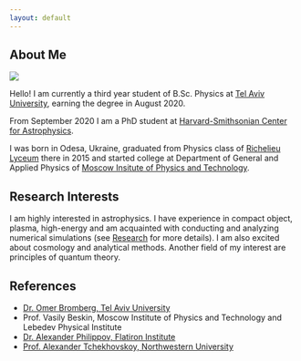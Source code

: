 ```yaml
---
layout: default
---
```


## About Me

<img class="profile-picture" src="https://avatars0.githubusercontent.com/u/20524039?s=400&v=4">

Hello! I am currently a third year student of B.Sc. Physics at [Tel Aviv University](https://english.tau.ac.il), earning the degree in August 2020.

From September 2020 I am a PhD student at [Harvard-Smithsonian Center for Astrophysics](https://www.cfa.harvard.edu/).

I was born in Odesa, Ukraine, graduated from Physics class of [Richelieu Lyceum](http://rl.odessa.ua/index.php/uk/) there in 2015 and started college at Department of General and Applied Physics of [Moscow Insitute of Physics and Technology](https://mipt.ru/english/).

## Research Interests

I am highly interested in astrophysics. I have experience in compact object, plasma, high-energy and am acquainted with conducting and analyzing numerical simulations (see [Research](research) for more details). I am also excited about cosmology and analytical methods. Another field of my interest are principles of quantum theory.

## References

* [Dr. Omer Bromberg, Tel Aviv University](https://physics.tau.ac.il/profile/omerbr)
* Prof. Vasily Beskin, Moscow Institute of Physics and Technology and Lebedev Physical Institute
* [Dr. Alexander Philippov, Flatiron Institute](https://sashaphilippov.wixsite.com/sashaph)
* [Prof. Alexander Tchekhovskoy, Northwestern University](https://sites.google.com/site/atchekho/)
